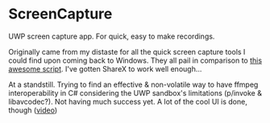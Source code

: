# ScreenCapture
UWP screen capture app. For quick, easy to make recordings.

Originally came from my distaste for all the quick screen capture tools I could find upon coming back to Windows. They all pail in comparison to [this awesome script](https://github.com/dbermond/screencast/). I've gotten ShareX to work well enough...

At a standstill. Trying to find an effective & non-volatile way to have ffmpeg interoperability in C# considering the UWP sandbox's limitations (p/invoke & libavcodec?). Not having much success yet.
A lot of the cool UI is done, though ([video](https://cdn.discordapp.com/attachments/1013121389361889302/1074751796465111160/ApplicationFrameHost_U2XD42QV4j.mp4))


